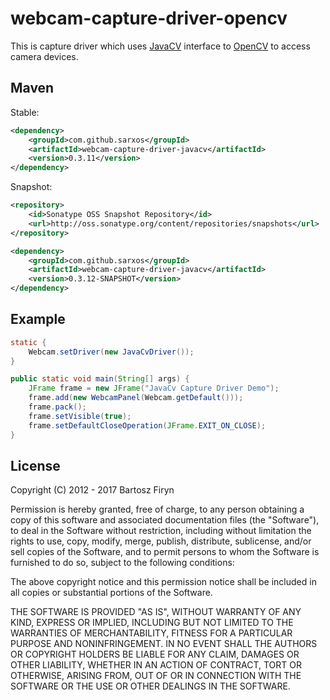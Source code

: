 # webcam-capture-driver-opencv

This is capture driver which uses [JavaCV](https://github.com/bytedeco/javacv) 
interface to [OpenCV](http://opencv.org/) to access camera devices.

## Maven

Stable:

```xml
<dependency>
	<groupId>com.github.sarxos</groupId>
	<artifactId>webcam-capture-driver-javacv</artifactId>
	<version>0.3.11</version>
</dependency>
```

Snapshot:

```xml
<repository>
    <id>Sonatype OSS Snapshot Repository</id>
    <url>http://oss.sonatype.org/content/repositories/snapshots</url>
</repository>
```
```xml
<dependency>
    <groupId>com.github.sarxos</groupId>
    <artifactId>webcam-capture-driver-javacv</artifactId>
    <version>0.3.12-SNAPSHOT</version>
</dependency>
```

## Example

```java
static {
	Webcam.setDriver(new JavaCvDriver());
}

public static void main(String[] args) {
	JFrame frame = new JFrame("JavaCv Capture Driver Demo");
	frame.add(new WebcamPanel(Webcam.getDefault()));
	frame.pack();
	frame.setVisible(true);
	frame.setDefaultCloseOperation(JFrame.EXIT_ON_CLOSE);
}
```

## License

Copyright (C) 2012 - 2017 Bartosz Firyn

Permission is hereby granted, free of charge, to any person obtaining a copy of this software and associated documentation files (the "Software"), to deal in the Software without restriction, including without limitation the rights to use, copy, modify, merge, publish, distribute, sublicense, and/or sell copies of the Software, and to permit persons to whom the Software is furnished to do so, subject to the following conditions:

The above copyright notice and this permission notice shall be included in all copies or substantial portions of the Software.

THE SOFTWARE IS PROVIDED "AS IS", WITHOUT WARRANTY OF ANY KIND, EXPRESS OR IMPLIED, INCLUDING BUT NOT LIMITED TO THE WARRANTIES OF MERCHANTABILITY, FITNESS FOR A PARTICULAR PURPOSE AND NONINFRINGEMENT. IN NO EVENT SHALL THE AUTHORS OR COPYRIGHT HOLDERS BE LIABLE FOR ANY CLAIM, DAMAGES OR OTHER LIABILITY, WHETHER IN AN ACTION OF CONTRACT, TORT OR OTHERWISE, ARISING FROM, OUT OF OR IN CONNECTION WITH THE SOFTWARE OR THE USE OR OTHER DEALINGS IN THE SOFTWARE.

